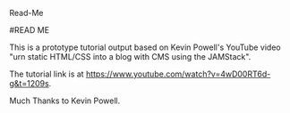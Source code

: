 Read-Me

#READ ME

This is a prototype tutorial output based on Kevin Powell's YouTube video "urn static HTML/CSS into a blog with CMS using the JAMStack". 

The tutorial link is at <https://www.youtube.com/watch?v=4wD00RT6d-g&t=1209s>.

Much Thanks to Kevin Powell.